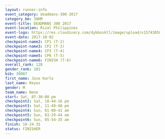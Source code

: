 ```yaml
---
layout: runner-info 
event_category: deadmans-300-2017 
category_km: 30KM 
event-title: DEADMANS 300 2017 
event-location: Rizal Philippines 
event-logo: https://res.cloudinary.com/dykbosktl/image/upload/v1574385898/Logo/2017-DM300-Logo_ljecaw.jpg 
event-date: 2017-10-02 
checkpoint-name2: CP1 (T-2) 
checkpoint-name3: CP2 (T-3) 
checkpoint-name4: CP3 (T-4) 
checkpoint-name5: CP6 (T-5) 
checkpoint-name6: FINISH (T-6) 
overall_rank: 128
gender_rank: 102
bib: 30087
first_name: Jose Karlo
last_name: Reyes
gender: M
team_name: None
start: Sat, 07-30-00 pm
checkpoint2: Sat, 10-44-16 pm
checkpoint3: Sat, 11-49-40 pm
checkpoint4: Sun, 01-00-41 am
checkpoint5: Sun, 03-29-44 am
checkpoint6: Sun, 05-54-35 am
finish: 10-24-35
status: FINISHER
---
```

